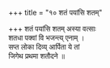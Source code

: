+++
title = "१० शतं पयांसि शतम्"

+++
शतं पयांसि शतम् अस्या वत्साः  
शतधा पक्वां वि भजन्त्य् एनाम् ।  
सप्त लोका दिव्य् आर्पिता ये तां  
जिगेथ प्रथमा शतौदने ॥